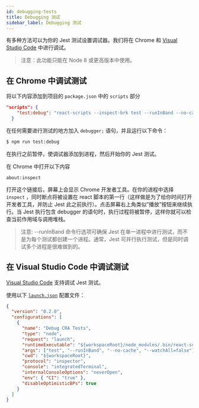 ```yaml
---
id: debugging-tests
title: Debugging 测试
sidebar_label: Debugging 测试
---
```


有多种方法可以为你的 Jest 测试设置调试器。我们将在 Chrome 和 [Visual Studio Code](https://code.visualstudio.com/) 中进行调试。

> 注意：此功能只能在 Node 8 或更高版本中使用。

## 在 Chrome 中调试测试

将以下内容添加到项目的 `package.json` 中的 `scripts` 部分

```json
"scripts": {
    "test:debug": "react-scripts --inspect-brk test --runInBand --no-cache"
  }
```

在任何需要进行测试的地方加入 `debugger;` 语句，并且运行以下命令：

```sh
$ npm run test:debug
```

在执行之前暂停，使调试器添加到进程，然后开始你的 Jest 测试。

在 Chrome 中打开以下内容

```
about:inspect
```

打开这个链接后，屏幕上会显示 Chrome 开发者工具。在你的进程中选择 `inspect` ，同时断点将被设置在 react 脚本的第一行（这样做是为了给你时间打开开发者工具，并防止 Jest 此之前执行）。点击屏幕右上角类似”播放”按钮来继续执行。当 Jest 执行包含 debugger 的语句时，执行过程将被暂停，这样你就可以检查当前作用域与调用堆栈。

> 注意: --runInBand 命令行选项可确保 Jest 在单一进程中进行测试，而不是为每个测试都创建一个进程。通常，Jest 可并行执行测试，但是同时调试多个进程是很难做到的。

## 在 Visual Studio Code 中调试测试

[Visual Studio Code](https://code.visualstudio.com) 支持调试 Jest 测试。

使用以下 [`launch.json`](https://code.visualstudio.com/docs/editor/debugging#_launch-configurations) 配置文件：

```json
{
  "version": "0.2.0",
  "configurations": [
    {
      "name": "Debug CRA Tests",
      "type": "node",
      "request": "launch",
      "runtimeExecutable": "${workspaceRoot}/node_modules/.bin/react-scripts",
      "args": ["test", "--runInBand", "--no-cache", "--watchAll=false"],
      "cwd": "${workspaceRoot}",
      "protocol": "inspector",
      "console": "integratedTerminal",
      "internalConsoleOptions": "neverOpen",
      "env": { "CI": "true" },
      "disableOptimisticBPs": true
    }
  ]
}
```
